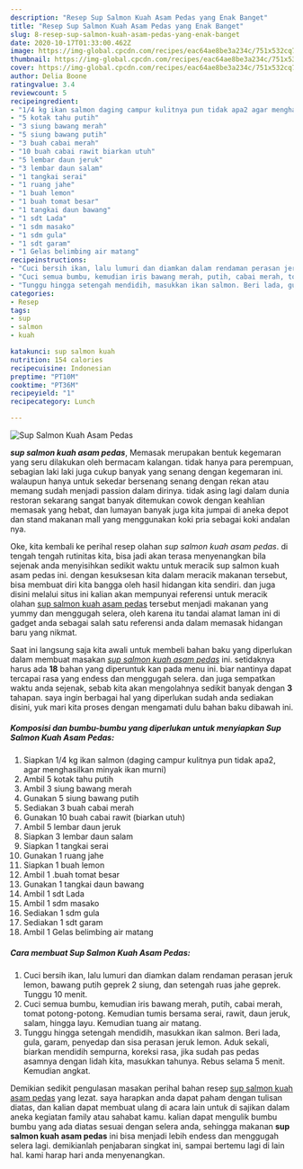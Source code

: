 ```yaml
---
description: "Resep Sup Salmon Kuah Asam Pedas yang Enak Banget"
title: "Resep Sup Salmon Kuah Asam Pedas yang Enak Banget"
slug: 8-resep-sup-salmon-kuah-asam-pedas-yang-enak-banget
date: 2020-10-17T01:33:00.462Z
image: https://img-global.cpcdn.com/recipes/eac64ae8be3a234c/751x532cq70/sup-salmon-kuah-asam-pedas-foto-resep-utama.jpg
thumbnail: https://img-global.cpcdn.com/recipes/eac64ae8be3a234c/751x532cq70/sup-salmon-kuah-asam-pedas-foto-resep-utama.jpg
cover: https://img-global.cpcdn.com/recipes/eac64ae8be3a234c/751x532cq70/sup-salmon-kuah-asam-pedas-foto-resep-utama.jpg
author: Delia Boone
ratingvalue: 3.4
reviewcount: 5
recipeingredient:
- "1/4 kg ikan salmon daging campur kulitnya pun tidak apa2 agar menghasilkan minyak ikan murni"
- "5 kotak tahu putih"
- "3 siung bawang merah"
- "5 siung bawang putih"
- "3 buah cabai merah"
- "10 buah cabai rawit biarkan utuh"
- "5 lembar daun jeruk"
- "3 lembar daun salam"
- "1 tangkai serai"
- "1 ruang jahe"
- "1 buah lemon"
- "1 buah tomat besar"
- "1 tangkai daun bawang"
- "1 sdt Lada"
- "1 sdm masako"
- "1 sdm gula"
- "1 sdt garam"
- "1 Gelas belimbing air matang"
recipeinstructions:
- "Cuci bersih ikan, lalu lumuri dan diamkan dalam rendaman perasan jeruk lemon, bawang putih geprek 2 siung, dan setengah ruas jahe geprek. Tunggu 10 menit."
- "Cuci semua bumbu, kemudian iris bawang merah, putih, cabai merah, tomat potong-potong. Kemudian tumis bersama serai, rawit, daun jeruk, salam, hingga layu. Kemudian tuang air matang."
- "Tunggu hingga setengah mendidih, masukkan ikan salmon. Beri lada, gula, garam, penyedap dan sisa perasan jeruk lemon. Aduk sekali, biarkan mendidih sempurna, koreksi rasa, jika sudah pas pedas asamnya dengan lidah kita, masukkan tahunya. Rebus selama 5 menit. Kemudian angkat."
categories:
- Resep
tags:
- sup
- salmon
- kuah

katakunci: sup salmon kuah 
nutrition: 154 calories
recipecuisine: Indonesian
preptime: "PT10M"
cooktime: "PT36M"
recipeyield: "1"
recipecategory: Lunch

---
```



![Sup Salmon Kuah Asam Pedas](https://img-global.cpcdn.com/recipes/eac64ae8be3a234c/751x532cq70/sup-salmon-kuah-asam-pedas-foto-resep-utama.jpg)

<b><i>sup salmon kuah asam pedas</i></b>, Memasak merupakan bentuk kegemaran yang seru dilakukan oleh bermacam kalangan. tidak hanya para perempuan, sebagian laki laki juga cukup banyak yang senang dengan kegemaran ini. walaupun hanya untuk sekedar bersenang senang dengan rekan atau memang sudah menjadi passion dalam dirinya. tidak asing lagi dalam dunia restoran sekarang sangat banyak ditemukan cowok dengan keahlian memasak yang hebat, dan lumayan banyak juga kita jumpai di aneka depot dan stand makanan mall yang menggunakan koki pria sebagai koki andalan nya.



Oke, kita kembali ke perihal resep olahan <i>sup salmon kuah asam pedas</i>. di tengah tengah rutinitas kita, bisa jadi akan terasa menyenangkan bila sejenak anda menyisihkan sedikit waktu untuk meracik sup salmon kuah asam pedas ini. dengan kesuksesan kita dalam meracik makanan tersebut, bisa membuat diri kita bangga oleh hasil hidangan kita sendiri. dan juga disini melalui situs ini kalian akan mempunyai referensi untuk meracik olahan <u>sup salmon kuah asam pedas</u> tersebut menjadi makanan yang yummy dan menggugah selera, oleh karena itu tandai alamat laman ini di gadget anda sebagai salah satu referensi anda dalam memasak hidangan baru yang nikmat.


Saat ini langsung saja kita awali untuk membeli bahan baku yang diperlukan dalam membuat masakan <u><i>sup salmon kuah asam pedas</i></u> ini. setidaknya harus ada <b>18</b> bahan yang diperuntuk kan pada menu ini. biar nantinya dapat tercapai rasa yang endess dan menggugah selera. dan juga sempatkan waktu anda sejenak, sebab kita akan mengolahnya sedikit banyak dengan <b>3</b> tahapan. saya ingin berbagai hal yang diperlukan sudah anda sediakan disini, yuk mari kita proses dengan mengamati dulu bahan baku dibawah ini.

<!--inarticleads1-->

##### Komposisi dan bumbu-bumbu yang diperlukan untuk menyiapkan Sup Salmon Kuah Asam Pedas:

1. Siapkan 1/4 kg ikan salmon (daging campur kulitnya pun tidak apa2, agar menghasilkan minyak ikan murni)
1. Ambil 5 kotak tahu putih
1. Ambil 3 siung bawang merah
1. Gunakan 5 siung bawang putih
1. Sediakan 3 buah cabai merah
1. Gunakan 10 buah cabai rawit (biarkan utuh)
1. Ambil 5 lembar daun jeruk
1. Siapkan 3 lembar daun salam
1. Siapkan 1 tangkai serai
1. Gunakan 1 ruang jahe
1. Siapkan 1 buah lemon
1. Ambil 1 .buah tomat besar
1. Gunakan 1 tangkai daun bawang
1. Ambil 1 sdt Lada
1. Ambil 1 sdm masako
1. Sediakan 1 sdm gula
1. Sediakan 1 sdt garam
1. Ambil 1 Gelas belimbing air matang




<!--inarticleads2-->

##### Cara membuat Sup Salmon Kuah Asam Pedas:

1. Cuci bersih ikan, lalu lumuri dan diamkan dalam rendaman perasan jeruk lemon, bawang putih geprek 2 siung, dan setengah ruas jahe geprek. Tunggu 10 menit.
1. Cuci semua bumbu, kemudian iris bawang merah, putih, cabai merah, tomat potong-potong. Kemudian tumis bersama serai, rawit, daun jeruk, salam, hingga layu. Kemudian tuang air matang.
1. Tunggu hingga setengah mendidih, masukkan ikan salmon. Beri lada, gula, garam, penyedap dan sisa perasan jeruk lemon. Aduk sekali, biarkan mendidih sempurna, koreksi rasa, jika sudah pas pedas asamnya dengan lidah kita, masukkan tahunya. Rebus selama 5 menit. Kemudian angkat.




Demikian sedikit pengulasan masakan perihal bahan resep <u>sup salmon kuah asam pedas</u> yang lezat. saya harapkan anda dapat paham dengan tulisan diatas, dan kalian dapat membuat ulang di acara lain untuk di sajikan dalam aneka kegiatan family atau sahabat kamu. kalian dapat mengulik bumbu bumbu yang ada diatas sesuai dengan selera anda, sehingga makanan <b>sup salmon kuah asam pedas</b> ini bisa menjadi lebih endess dan menggugah selera lagi. demikianlah penjabaran singkat ini, sampai bertemu lagi di lain hal. kami harap hari anda menyenangkan.
